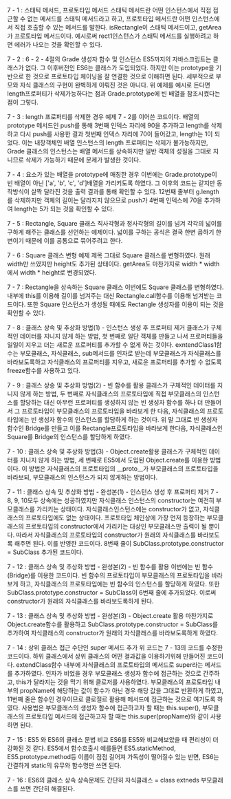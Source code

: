 7 - 1 : 스태틱 메서드, 프로토타입 메서드
  스태틱 메서드란 어떤 인스턴스에서 직접 접근할 수 없는 메서드를 스태틱 메서드라고 하고, 프로토타입 메서드란 어떤 인스턴스에서 직접 호출할 수 있는 메서드를 말한다. isRectangle이 스태틱 메서드이고, getArea가 프로토타입 메서드이다. 예시로써 rect1인스턴스가 스태틱 메서드를 실행하려고 하면 에러가 나오는 것을 확인할 수 있다.

7 - 2 : 6 - 2 - 4절의 Grade 생성자 함수 및 인스턴스
  ES5까지의 자바스크립트는 클래스가 없다. 그 이후버전인 ES6는 클래스가 도입되었다. 하지만 이는 prototype을 기반으로 한 것으로 프로토타입 체이닝을 잘 연결한 것으로 이해하면 된다. 세부적으로 부모와 자식 클래스의 구현이 완벽하게 이뤄진 것은 아니다. 위 예제를 예시로 든다면 length프로퍼티가 삭제가능하다는 점과 Grade.prototype에 빈 배열을 참조시켰다는 점이 그렇다.

7 - 3 : length 프로퍼티를 삭제한 경우
  예제 7 - 2를 이어쓴 코드이다. 배열의 prototype 메서드인 push를 통해 3번째 인덱스 자리에 90을 추가하고 length를 삭제하고 다시 push를 사용한 결과 첫번째 인덱스 자리에 70이 들어갔고, length는 1이 되었다. 이는 내장객체인 배열 인스턴스의 length 프로퍼티는 삭제가 불가능하지만, Grade 클래스의 인스턴스는 배열 메서드를 상속하지만 일반 객체의 성질을 그대로 지니므로 삭제가 가능하기 때문에 문제가 발생한 것이다.

7 - 4 : 요소가 있는 배열을 prototype에 매칭한 경우
  이번에는 Grade.prototype이 빈 배열이 아닌 ['a', 'b', 'c', 'd']배열을 가리키도록 하였다. 그 이후의 코드는 같지만 동작방식이 살짝 달라진 것을 출력 결과를 통해 확인할 수 있다. 12번째 줄부터 g.length를 삭제하지만 객체의 길이는 달라지지 않으므로 push가 4번째 인덱스에 70을 추가하여 length는 5가 되는 것을 확인할 수 있다.

7 - 5 : Rectangle, Square 클래스
  직사각형과 정사각형의 길이를 넘겨 각각의 넓이를 구하게 해주는 클래스를 선언하는 예제이다. 넓이를 구하는 공식은 결국 한변 곱하기 한변이기 때문에 이를 공통으로 묶어주려고 한다.

7 - 6 : Square 클래스 변형
  예제 제목 그대로 Square 클래스를 변형하였다. 원래 width만 쓰였지만 height도 추가된 상태이다. getArea도 마찬가지로 width * width에서 width * height로 변경되었다.

7 - 7 : Rectangle을 상속하는 Square 클래스
  이번에도 Square 클래스를 변형하였다. 내부에 this를 이용해 길이를 넘겨주는 대신 Rectangle.call함수를 이용해 넘겨받는 코드이다. 또한 Square 인스턴스가 생성될 때에도 Rectangle 생성자를 이용이 되는 것을 확인할 수 있다.

7 - 8 : 클래스 상속 및 추상화 방법(1) - 인스턴스 생성 후 프로퍼티 제거
  클래스가 구체적인 데이터를 지니지 않게 하는 방법, 첫 번째로 일단 객체를 만들고 나서 프로퍼티들을 일일이 지우고 더는 새로운 프로퍼티를 추가할 수 없게 하는 것이다. exntendClass1함수는 부모클래스, 자식클래스, sub메서드를 인자로 받는데 부모클래스가 자식클래스를 바라보도록하고 자식클래스의 프로퍼티를 지우고, 새로운 프로퍼티를 추가할 수 없도록 freeze함수를 사용하고 있다.

7 - 9 : 클래스 상송 및 추상화 방법(2) - 빈 함수를 활용
  클래스가 구체적인 데이터를 지니지 않게 하는 방법, 두 번째로 자식클래스의 프로토타입에 직접 부모클래스의 인스턴스를 할당하는 대신 아무런 프로퍼티를 생성하지 않는 빈 생성자 함수를 하나 더 만들어서 그 프로토타입이 부모클래스의 프로토타입을 바라보게 한 다음, 자식클래스의 프로토타입에는 빈 생성자 함수의 인스턴스를 할당하게 하는 것이다. 위 말 그대로 빈 생성자 함수인 Bridge를 만들고 이를 Rectangle프로토타입을 바라보게 한다음, 자식클래스인 Square를 Bridge의 인스턴스를 할당하게 하였다.

7 - 10 : 클래스 상속 및 추상화 방법(3) - Object.create활용
  클래스가 구체적인 데이터를 지니지 않게 하는 방법, 세 번째로 ES5에서 도입된 Object.create를 이용한 방법이다. 이 방법은 자식클래스의 프로토타입의 __proto__가 부모클래스의 프로토타입을 바라보되, 부모클래스의 인스턴스가 되지 않게하는 방법이다.

7 - 11 : 클래스 상속 및 추상화 방법 - 완성본(1) - 인스턴스 생성 후 프로퍼티 제거
  7 - 8, 9, 10모두 상속에는 성공하였지만 자식클래스 인스턴스의 constructor는 여전히 부모클래스를 가리키는 상태이다. 자식클래스인스턴스에는 constructor가 없고, 자식클래스의 프로토타입에도 없는 상태이다. 프로토타입 체인상에 가장 먼저 등장하는 부모클래스의 프로토타입의 constructor에서 가리키는 대상인 부모클래스만 출력이 될 뿐이다. 따라서 자식클래스의 프로토타입의 constructor가 원래의 자식클래스를 바라보도록 해주면 된다. 이를 반영한 코드이다. 8번째 줄이 SubClass.prototype.constructor = SubClass 추가된 코드이다. 

7 - 12 : 클래스 상속 및 추상화 방법 - 완성본(2) - 빈 함수를 활용
  이번에는 빈 함수(Bridge)를 이용한 코드이다. 빈 함수의 프로토타입이 부모클래스의 프로토타입을 바라보게 하고, 자식클래스의 프로토타입에는 빈 함수의 인스턴스를 할당하게 하였다. 또한 SubClass.prototype.constructor = SubClass이 6번째 줄에 추가되었다. 이로써 constructor가 원래의 자식클래스를 바라보도록하게 된다. 

7 - 13 : 클래스 상속 및 추상화 방법 - 완성본(3) - Object.create 활용
  마찬가지로 Object.create함수를 활용하고 SubClass.prototype.constructor = SubClass를 추가하여 자식클래스의 constructor가 원래의 자식클래스를 바라보도록하게 하였다.

7 - 14 : 상위 클래스 접근 수단인 super 메서드 추가
  위 코드는 7 - 13의 코드를 수정한 코드이다. 하위 클래스에서 상위 클래스의 어떤 결과값을 이용하기위해 만들어진 코드이다.
  extendClass함수 내부에 자식클래스의 프로토타입의 메서드로 super라는 메서드를 추가하였다. 인자가 비었을 경우 부모클래스 생성자 함수에 접근하는 것으로 간주하고, this가 달라지는 것을 막기 위해 클로저를 사용하였다. 부모클래스의 프로토타입 내부의 propName에 해당하는 값이 함수가 아닌 경우 해당 값을 그대로 반환하게 하였고, 11번째 줄은 함수인 경우이므로 클로절르 활용해 메서드에 접근하는 것으로 여기도록 하였다. 사용법은 부모클래스의 생성자 함수에 접근하고자 할 때는 this.super(), 부모클래스의 프로토타입 메서드에 접근하고자 할 때는 this.super(propName)와 같이 사용하면 된다.
  
7 - 15 : ES5 와 ES6의 클래스 문법 비교
  ES6를 ES5와 비교해보았을 때 편리성이 더 강화된 것 같다. ES5에서 함수호출시 예를들면 ES5.staticMethod, ES5.prototype.method등 이름이 점점 길어져 가독성이 떨어질수 있는 반면, ES6는 간결하게 static의 유무와 함수명만 쓰면 된다.

7 - 16 : ES6의 클래스 상속
  상속문제도 간단히 자식클래스 = class extneds 부모클래스를 쓰면 간단히 해결된다.
